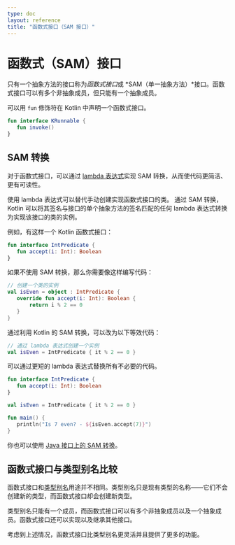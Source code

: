 ```yaml
---
type: doc
layout: reference
title: "函数式接口（SAM 接口）"
---
```


# 函数式（SAM）接口

只有一个抽象方法的接口称为*函数式接口*或 *SAM（单一抽象方法）*接口。函数式接口可以有多个非抽象成员，但只能有一个抽象成员。

可以用 `fun` 修饰符在 Kotlin 中声明一个函数式接口。



```kotlin
fun interface KRunnable {
   fun invoke()
}
```



## SAM 转换

对于函数式接口，可以通过 [lambda 表达式](lambdas.html#lambda-expressions-and-anonymous-functions)实现 SAM 转换，从而使代码更简洁、更有可读性。

使用 lambda 表达式可以替代手动创建实现函数式接口的类。
通过 SAM 转换， Kotlin 可以将其签名与接口的单个抽象方法的签名匹配的任何 lambda 表达式转换为实现该接口的类的实例。

例如，有这样一个 Kotlin 函数式接口：



```kotlin
fun interface IntPredicate {
   fun accept(i: Int): Boolean
}
```



如果不使用 SAM 转换，那么你需要像这样编写代码：



```kotlin
// 创建一个类的实例
val isEven = object : IntPredicate {
   override fun accept(i: Int): Boolean {
       return i % 2 == 0
   }
}
```



通过利用 Kotlin 的 SAM 转换，可以改为以下等效代码：



```kotlin
// 通过 lambda 表达式创建一个实例
val isEven = IntPredicate { it % 2 == 0 }
```



可以通过更短的 lambda 表达式替换所有不必要的代码。



```kotlin
fun interface IntPredicate {
   fun accept(i: Int): Boolean
}

val isEven = IntPredicate { it % 2 == 0 }

fun main() {
   println("Is 7 even? - ${isEven.accept(7)}")
}
```



你也可以使用 [Java 接口上的 SAM 转换](java-interop.html#sam-conversions)。

## 函数式接口与类型别名比较

函数式接口和[类型别名](type-aliases.html)用途并不相同。类型别名只是现有类型的名称——它们不会创建新的类型，而函数式接口却会创建新类型。

类型别名只能有一个成员，而函数式接口可以有多个非抽象成员以及一个抽象成员。函数式接口还可以实现以及继承其他接口。

考虑到上述情况，函数式接口比类型别名更灵活并且提供了更多的功能。